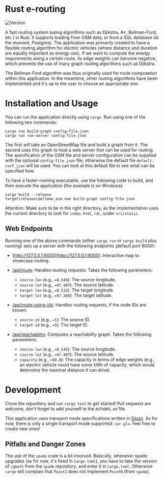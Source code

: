 # Rust e-routing

![Version](https://img.shields.io/badge/version-v0.0.1-red.svg)

A fast routing system (using algorithms such as Djikstra, A*, Bellman-Ford, etc.) in Rust. It supports loading from OSM data, or from a SQL database (at the moment, Postgres). The application was primarily created to have a flexible routing algorithm for electric vehicles (where distance and duration are equally important as energy use). If we want to compute the energy requirements along a certain route, its edge weights can become negative, which prevents the use of many graph routing algorithms such as Djikstra. 

The Bellman-Ford algorithm was thus originally used for route computation within this application. In the meantime, other routing algorithms have been implemented and it's up to the user to choose an appropriate one. 

# Installation and Usage

You can run the application directly using `cargo`. Run using one of the following two commands:

```
cargo run build-graph config-file.json
cargo run run-server config-file.json
```

The first will take an OpenStreetMap file and build a graph from it. The second uses this graph to host a web server that can be used for routing. The specification of the OSM file and server configuration can be supplied with the optional `config-file.json` file; otherwise the default file `default-conf.json` will be used. You can look at this default file to see what can be specified how.

To have a faster-running executable, use the following code to build, and then execute the application (the example is on Windows):

```
cargo build --release
target\release\bellman_osm.exe build-graph config-file.json
```

Attention: Make sure to be in the right directory, as the implementation uses the current directory to look for `index.html`, i.e., under `src/static`.

## Web Endpoints

Running one of the above commands (either `cargo run` or `cargo build` plus running) sets up a server with the following endpoints (default port 9000):

* [http://127.0.0.1:9000](http://127.0.0.1:9000): Interactive map to showcase routing.

* [/api/route](http://127.0.0.1:9000/api/route): Handles routing requests. Takes the following parameters:

  * `source-lon` (e.g., `=8.545`): The source longitude.
  * `source-lat` (e.g., `=47.407`): The source latitude.
  * `target-lon` (e.g., `=8.531`): The target longitude.
  * `target-lat` (e.g., `=47.366`): The target latitude.

* [/api/route-using-ids](http://127.0.0.1:9000/api/route-using-ids): Handles routing requests, if the node IDs are known:

  * `source-id` (e.g., `=1`): The source ID.
  * `target-id` (e.g., `=5`): The target ID.

* [/api/reachability](http://127.0.0.1:9000/api/reachability): Computes a reachability graph. Takes the following parameters:

  * `source-lon` (e.g., `=8.545`): The source longitude.
  * `source-lat` (e.g., `=47.407`): The source latitude.
  * `capacity` (e.g., `=50.0`): The capacity in terms of edge weights (e.g., an electric vehicle could have some kWh of capacity, which would determine the maximal distance it can drive).

# Development

Clone the repository and run `cargo test` to get started! Pull requests are welcome, don't forget to add yourself to the `AUTHORS.md` file.

This application uses transport mode specifications written in [Gluon](https://github.com/gluon-lang/gluon). As for now, there is only a single transport mode supported: `car.glu`. Feel free to create new ones!

## Pitfalls and Danger Zones

The use of the `spade` crate is a bit involved. Basically, whenever spade upgrades (as for now, it's fixed in `Cargo.toml`), you have to take the version of `cgmath` from the `spade` repository, and enter it in `Cargo.toml`. Otherwise `cargo` will complain that `Point2` does not implement `PointN` (from `spade`). 